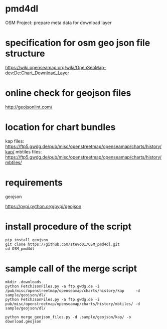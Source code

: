 # pmd4dl
OSM Project: prepare meta data for download layer

# specification for osm geo json file structure
https://wiki.openseamap.org/wiki/OpenSeaMap-dev:De:Chart_Download_Layer

# online check for geojson files
http://geojsonlint.com/

# location for chart bundles
kap files:     https://ftp5.gwdg.de/pub/misc/openstreetmap/openseamap/charts/history/kap/
mbtiles files: https://ftp5.gwdg.de/pub/misc/openstreetmap/openseamap/charts/history/mbtiles/

# requirements
geojson

https://pypi.python.org/pypi/geojson 

# install procedure of the script
```
pip install geojson
git clone https://github.com/stevo01/OSM_pmd4dl.git
cd OSM_pmd4dl
```
# sample call of the merge script
```
mkdir .downloads
python FetchJsonFiles.py -a ftp.gwdg.de -i /pub/misc/openstreetmap/openseamap/charts/history/kap     -d sample/geojson/dl/
python FetchJsonFiles.py -a ftp.gwdg.de -i pub/misc/openstreetmap/openseamap/charts/history/mbtiles/ -d sample/geojson/dl/

python merge_geojson_files.py -d .sample/geojson/kap/ -o download.geojson
```
